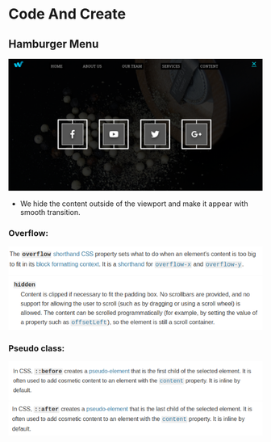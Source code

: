 # Code And Create
## Hamburger Menu
![](./images/readme.png)
- We hide the content outside of the viewport and make it appear with smooth transition.

### Overflow:
![](./images/overflow.png)
![](./images/overflow2.png)


### Pseudo class:
![](./images/before.png)
![](./images/after.png)


